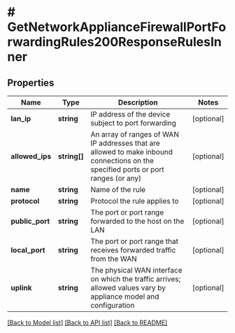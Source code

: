 # # GetNetworkApplianceFirewallPortForwardingRules200ResponseRulesInner

## Properties

Name | Type | Description | Notes
------------ | ------------- | ------------- | -------------
**lan_ip** | **string** | IP address of the device subject to port forwarding | [optional]
**allowed_ips** | **string[]** | An array of ranges of WAN IP addresses that are allowed to make inbound connections on the specified ports or port ranges (or any) | [optional]
**name** | **string** | Name of the rule | [optional]
**protocol** | **string** | Protocol the rule applies to | [optional]
**public_port** | **string** | The port or port range forwarded to the host on the LAN | [optional]
**local_port** | **string** | The port or port range that receives forwarded traffic from the WAN | [optional]
**uplink** | **string** | The physical WAN interface on which the traffic arrives; allowed values vary by appliance model and configuration | [optional]

[[Back to Model list]](../../README.md#models) [[Back to API list]](../../README.md#endpoints) [[Back to README]](../../README.md)
